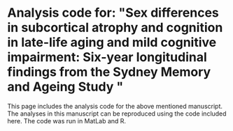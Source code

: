 # Analysis code for: "Sex differences in subcortical atrophy and cognition in late-life aging and mild cognitive impairment: Six-year longitudinal findings from the Sydney Memory and Ageing Study "
This page includes the analysis code for the above mentioned manuscript. The analyses in this manuscript can be reproduced using the code included here. The code was run in MatLab and R. 
